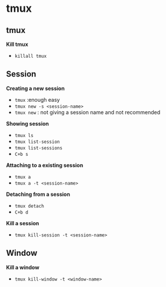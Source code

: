 # tmux

## tmux

**Kill tmux**

  - `killall tmux`

## Session

**Creating a new session**

  - `tmux` :enough easy
  - `tmux new -s <session-name>`
  - `tmux new` : not giving a session name and not recommended

**Showing session**

  - `tmux ls`
  - `tmux list-session`
  - `tmux list-sessions`
  - `C+b s`
  
**Attaching to a existing session**

  - `tmux a`
  - `tmux a -t <session-name>`

**Detaching from a session**

  - `tmux detach`
  - `C+b d`
  
**Kill a session**

  - `tmux kill-session -t <session-name>`
  
## Window

**Kill a window**

  - `tmux kill-window -t <window-name>`
